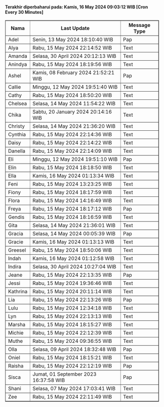 #### Terakhir diperbaharui pada: Kamis, 16 May 2024 09:03:12 WIB [Cron Every 30 Minutes]

<table border='1'><tr><th>Nama</th><th>Last Update</th><th>Message Type</th></tr><tr><td>Adel</td><td>Senin, 13 May 2024 18:10:40 WIB</td><td>Pap</td></tr><tr><td>Alya</td><td>Rabu, 15 May 2024 22:14:52 WIB</td><td>Text</td></tr><tr><td>Amanda</td><td>Selasa, 30 April 2024 20:12:13 WIB</td><td>Text</td></tr><tr><td>Anindya</td><td>Rabu, 15 May 2024 18:19:56 WIB</td><td>Text</td></tr><tr><td>Ashel</td><td>Kamis, 08 February 2024 21:52:21 WIB</td><td>Pap</td></tr><tr><td>Callie</td><td>Minggu, 12 May 2024 19:51:40 WIB</td><td>Text</td></tr><tr><td>Cathy</td><td>Rabu, 15 May 2024 18:50:20 WIB</td><td>Text</td></tr><tr><td>Chelsea</td><td>Selasa, 14 May 2024 11:54:22 WIB</td><td>Text</td></tr><tr><td>Chika</td><td>Sabtu, 20 January 2024 20:14:16 WIB</td><td>Text</td></tr><tr><td>Christy</td><td>Selasa, 14 May 2024 21:36:20 WIB</td><td>Text</td></tr><tr><td>Cynthia</td><td>Rabu, 15 May 2024 22:14:36 WIB</td><td>Text</td></tr><tr><td>Daisy</td><td>Rabu, 15 May 2024 22:14:22 WIB</td><td>Text</td></tr><tr><td>Danella</td><td>Rabu, 15 May 2024 22:14:09 WIB</td><td>Text</td></tr><tr><td>Eli</td><td>Minggu, 12 May 2024 19:51:10 WIB</td><td>Pap</td></tr><tr><td>Elin</td><td>Rabu, 15 May 2024 18:18:50 WIB</td><td>Text</td></tr><tr><td>Ella</td><td>Kamis, 16 May 2024 01:13:34 WIB</td><td>Text</td></tr><tr><td>Feni</td><td>Rabu, 15 May 2024 13:23:25 WIB</td><td>Text</td></tr><tr><td>Fiony</td><td>Rabu, 15 May 2024 18:17:59 WIB</td><td>Text</td></tr><tr><td>Flora</td><td>Rabu, 15 May 2024 14:16:49 WIB</td><td>Text</td></tr><tr><td>Freya</td><td>Rabu, 15 May 2024 18:17:12 WIB</td><td>Pap</td></tr><tr><td>Gendis</td><td>Rabu, 15 May 2024 18:16:59 WIB</td><td>Text</td></tr><tr><td>Gita</td><td>Selasa, 14 May 2024 21:36:01 WIB</td><td>Text</td></tr><tr><td>Gracia</td><td>Selasa, 14 May 2024 00:05:39 WIB</td><td>Pap</td></tr><tr><td>Gracie</td><td>Kamis, 16 May 2024 01:13:13 WIB</td><td>Text</td></tr><tr><td>Greesel</td><td>Rabu, 15 May 2024 18:50:06 WIB</td><td>Text</td></tr><tr><td>Indah</td><td>Kamis, 16 May 2024 01:12:58 WIB</td><td>Text</td></tr><tr><td>Indira</td><td>Selasa, 30 April 2024 10:27:04 WIB</td><td>Text</td></tr><tr><td>Jeane</td><td>Rabu, 15 May 2024 22:13:35 WIB</td><td>Pap</td></tr><tr><td>Jessi</td><td>Rabu, 15 May 2024 19:36:46 WIB</td><td>Text</td></tr><tr><td>Kathrina</td><td>Rabu, 15 May 2024 20:11:14 WIB</td><td>Text</td></tr><tr><td>Lia</td><td>Rabu, 15 May 2024 22:13:26 WIB</td><td>Pap</td></tr><tr><td>Lulu</td><td>Rabu, 15 May 2024 12:34:18 WIB</td><td>Text</td></tr><tr><td>Lyn</td><td>Rabu, 15 May 2024 22:13:13 WIB</td><td>Text</td></tr><tr><td>Marsha</td><td>Rabu, 15 May 2024 18:15:27 WIB</td><td>Text</td></tr><tr><td>Michie</td><td>Rabu, 15 May 2024 22:12:39 WIB</td><td>Text</td></tr><tr><td>Muthe</td><td>Rabu, 15 May 2024 09:36:55 WIB</td><td>Text</td></tr><tr><td>Olla</td><td>Selasa, 09 April 2024 18:32:48 WIB</td><td>Pap</td></tr><tr><td>Oniel</td><td>Rabu, 15 May 2024 18:15:21 WIB</td><td>Text</td></tr><tr><td>Raisha</td><td>Rabu, 15 May 2024 22:12:19 WIB</td><td>Pap</td></tr><tr><td>Sisca</td><td>Jumat, 01 September 2023 16:37:58 WIB</td><td>Pap</td></tr><tr><td>Shani</td><td>Selasa, 07 May 2024 17:03:41 WIB</td><td>Text</td></tr><tr><td>Zee</td><td>Rabu, 15 May 2024 22:11:49 WIB</td><td>Text</td></tr></table>
